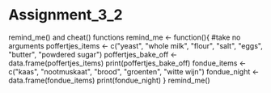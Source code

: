 # Assignment_3_2
remind_me() and cheat() functions
remind_me <- function(){ #take no arguments
  poffertjes_items <- c("yeast", "whole milk", "flour", "salt", "eggs", "butter", "powdered sugar")
  poffertjes_bake_off <- data.frame(poffertjes_items)
  print(poffertjes_bake_off)
  fondue_items <- c("kaas", "nootmuskaat", "brood", "groenten", "witte wijn")
  fondue_night <- data.frame(fondue_items)
  print(fondue_night)
}
remind_me()
